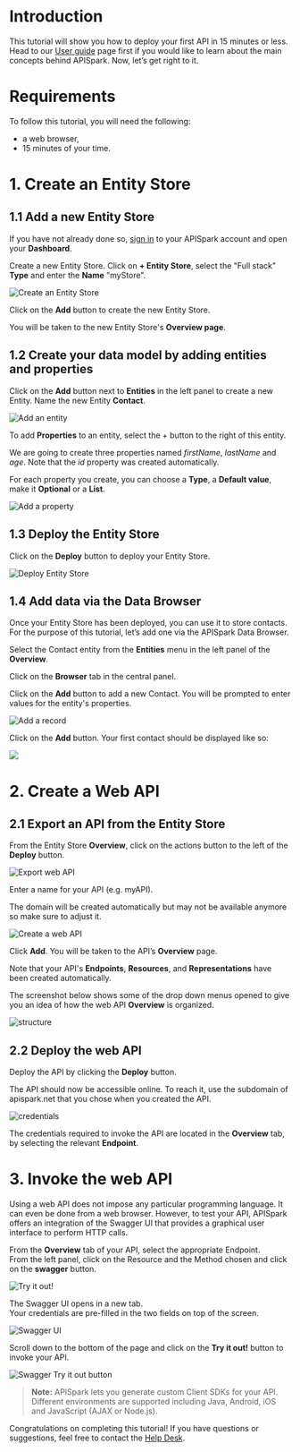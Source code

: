 # Introduction

This tutorial will show you how to deploy your first API in 15 minutes or less. Head to our [User guide](/technical-resources/apispark/guide "User guide") page first if you would like to learn about the main concepts behind APISpark. Now, let’s get right to it.

# Requirements

To follow this tutorial, you will need the following:

*   a web browser,
*   15 minutes of your time.

# 1. Create an Entity Store

## 1.1 Add a new Entity Store

If you have not already done so, <a href="
https://apispark.restlet.com/signin" target="_blank">sign in</a> to your APISpark account and open your **Dashboard**.

Create a new Entity Store. Click on **+ Entity Store**, select the "Full stack" **Type** and enter the **Name** "myStore".

![Create an Entity Store](images/create-entity-store.jpg "Create an Entity Store")

Click on the **Add** button to create the new Entity Store.

You will be taken to the new Entity Store's **Overview page**.

## 1.2 Create your data model by adding entities and properties

Click on the **Add** button next to **Entities** in the left panel to create a new Entity. Name the new Entity **Contact**.

![Add an entity](images/add-an-entity.jpg "Add an Entity")

To add **Properties** to an entity, select the + button to the right of this entity.

We are going to create three properties named *firstName*, *lastName* and *age*. Note that the *id* property was created automatically.

For each property you create, you can choose a **Type**, a **Default value**, make it **Optional** or a **List**.

![Add a property](images/add-a-property.jpg "Add a property")

## 1.3 Deploy the Entity Store

Click on the **Deploy** button to deploy your Entity Store.

![Deploy Entity Store](images/deploy-entity-store.jpg "Deploy Entity Store")

## 1.4 Add data via the Data Browser

Once your Entity Store has been deployed, you can use it to store contacts. For the purpose of this tutorial, let’s add one via the APISpark Data Browser.

Select the Contact entity from the **Entities** menu in the left panel of the **Overview**.

Click on the **Browser** tab in the central panel.

Click on the **Add** button to add a new Contact. You will be prompted to enter values for the entity's properties.

![Add a record](images/add-record.jpg "Add a record")

Click on the **Add** button. Your first contact should be displayed like so:

![](images/browser-tab.jpg)

# 2. Create a Web API

## 2.1 Export an API from the Entity Store

From the Entity Store **Overview**, click on the actions button to the left of the **Deploy** button.

![Export web API](images/export-web-api.jpg "Export web API")

Enter a name for your API (e.g. myAPI).

The domain will be created automatically but may not be available anymore so make sure to adjust it.

![Create a web API](images/domain-name-unavailable.jpg "Create a web API")

Click **Add**. You will be taken to the API’s **Overview** page.

Note that your API's **Endpoints**, **Resources**, and **Representations** have been created automatically.

The screenshot below shows some of the drop down menus opened to give you an idea of how the web API **Overview** is organized.

![structure](images/api-overview.jpg "structure")

## 2.2 Deploy the web API

Deploy the API by clicking the **Deploy** button.

The API should now be accessible online. To reach it, use the subdomain of apispark.net that you chose when you created the API.

![credentials](images/credentials.jpg "credentials")

The credentials required to invoke the API are located in the **Overview** tab, by selecting the relevant **Endpoint**.

# 3. Invoke the web API

Using a web API does not impose any particular programming language. It can even be done from a web browser. However, to test your API, APISpark offers an integration of the Swagger UI that provides a graphical user interface to perform HTTP calls.

From the **Overview** tab of your API, select the appropriate Endpoint.  
From the left panel, click on the Resource and the Method chosen and click on the **swagger** button.

![Try it out!](images/swagger-button.jpg "Try it out!")

The Swagger UI opens in a new tab.  
Your credentials are pre-filled in the two fields on top of the screen.

![Swagger UI](images/swagger-ui.jpg "Swagger UI")

Scroll down to the bottom of the page and click on the **Try it out!** button to invoke your API.

![Swagger Try it out button](images/swagger-try-it-out-button.jpg "Swagger Try it out button")

>**Note:** APISpark lets you generate custom Client SDKs for your API. Different environments are supported including Java, Android, iOS and JavaScript (AJAX or Node.js).

Congratulations on completing this tutorial! If you have questions or suggestions, feel free to contact the <a href="http://support.restlet.com/" target="_blank">Help Desk</a>.
